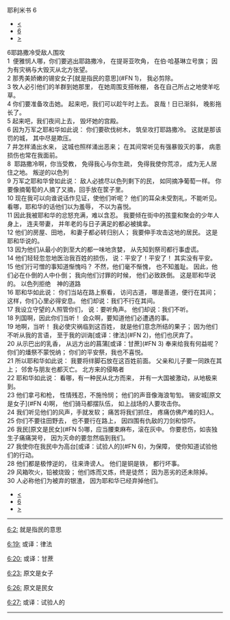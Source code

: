 ﻿





 耶利米书 6




* [<](bible/JER05.md)
* [6](bible/JER.md)
* [>](bible/JER07.md)



 
6耶路撒冷受敌人围攻  
1  便雅悯人哪，你们要逃出耶路撒冷， 在提哥亚吹角， 在伯·哈基琳立号旗； 因为有灾祸与大毁灭从北方张望。  
2 那秀美娇嫩的锡安女子[就是指民的意思](#FN
1)， 我必剪除。  
3 牧人必引他们的羊群到她那里， 在她周围支搭帐棚， 各在自己所占之地使羊吃草。  
4 你们要准备攻击她。 起来吧，我们可以趁午时上去。 哀哉！日已渐斜， 晚影拖长了。  
5 起来吧，我们夜间上去， 毁坏她的宫殿。     
6 因为万军之耶和华如此说： 你们要砍伐树木， 筑垒攻打耶路撒冷。 这就是那该罚的城， 其中尽是欺压。  
7 井怎样涌出水来， 这城也照样涌出恶来； 在其间常听见有强暴毁灭的事， 病患损伤也常在我面前。  
8  耶路撒冷啊，你当受教， 免得我心与你生疏， 免得我使你荒凉， 成为无人居住之地。 叛逆的以色列  
9 万军之耶和华曾如此说： 敌人必掳尽以色列剩下的民， 如同摘净葡萄一样。 你要像摘葡萄的人摘了又摘，回手放在筐子里。  
10 现在我可以向谁说话作见证，使他们听呢？ 他们的耳朵未受割礼，不能听见。 看哪，耶和华的话他们以为羞辱， 不以为喜悦。  
11 因此我被耶和华的忿怒充满，难以含忍。 我要倾在街中的孩童和聚会的少年人身上， 连夫带妻， 并年老的与日子满足的都必被擒拿。  
12 他们的房屋、田地， 和妻子都必转归别人； 我要伸手攻击这地的居民。 这是耶和华说的。  
13 因为他们从最小的到至大的都一味地贪婪， 从先知到祭司都行事虚谎。  
14 他们轻轻忽忽地医治我百姓的损伤， 说：平安了！平安了！ 其实没有平安。  
15 他们行可憎的事知道惭愧吗？ 不然，他们毫不惭愧， 也不知羞耻。 因此，他们必在仆倒的人中仆倒； 我向他们讨罪的时候， 他们必致跌倒。 这是耶和华说的。 以色列拒绝　神的道路  
16 耶和华如此说： 你们当站在路上察看， 访问古道， 哪是善道，便行在其间； 这样，你们心里必得安息。 他们却说：我们不行在其间。  
17 我设立守望的人照管你们， 说：要听角声。 他们却说：我们不听。  
18 列国啊，因此你们当听！ 会众啊，要知道他们必遭遇的事。  
19 地啊，当听！ 我必使灾祸临到这百姓， 就是他们意念所结的果子； 因为他们不听从我的言语， 至于我的训诲[或译：律法](#FN
2)，他们也厌弃了。  
20 从示巴出的乳香， 从远方出的菖蒲[或译：甘蔗](#FN
3) 奉来给我有何益呢？ 你们的燔祭不蒙悦纳； 你们的平安祭，我也不喜悦。  
21 所以耶和华如此说： 我要将绊脚石放在这百姓前面。 父亲和儿子要一同跌在其上； 邻舍与朋友也都灭亡。 北方来的侵略者  
22 耶和华如此说： 看哪，有一种民从北方而来， 并有一大国被激动，从地极来到。  
23 他们拿弓和枪， 性情残忍，不施怜悯； 他们的声音像海浪匉訇。 锡安城[原文是女子](#FN
4)啊， 他们骑马都摆队伍， 如上战场的人要攻击你。  
24 我们听见他们的风声，手就发软； 痛苦将我们抓住， 疼痛仿佛产难的妇人。  
25 你们不要往田野去， 也不要行在路上， 因四围有仇敌的刀剑和惊吓。  
26 我民[原文是民女](#FN
5)哪，应当腰束麻布，滚在灰中。 你要悲伤，如丧独生子痛痛哭号， 因为灭命的要忽然临到我们。     
27 我使你在我民中为高台[或译：试验人的](#FN
6)，为保障， 使你知道试验他们的行动。  
28 他们都是极悖逆的， 往来谗谤人。 他们是铜是铁， 都行坏事。  
29 风箱吹火，铅被烧毁； 他们炼而又炼，终是徒然； 因为恶劣的还未除掉。  
30 人必称他们为被弃的银渣， 因为耶和华已经弃掉他们。 
* [<](bible/JER05.md)
* [6](bible/JER.md)
* [>](bible/JER07.md)





---


[6:2:](#V2)
就是指民的意思


[6:19:](#V19)
或译：律法


[6:20:](#V20)
或译：甘蔗


[6:23:](#V23)
原文是女子


[6:26:](#V26)
原文是民女


[6:27:](#V27)
或译：试验人的




---









